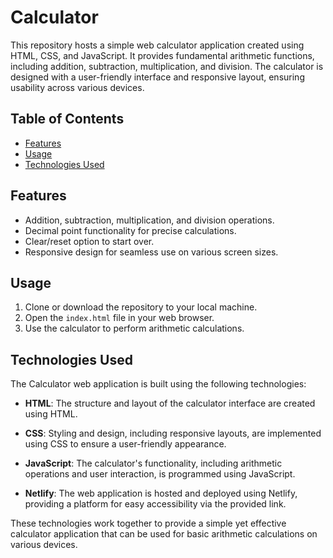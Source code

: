 # Calculator

This repository hosts a simple web calculator application created using HTML, CSS, and JavaScript. It provides fundamental arithmetic functions, including addition, subtraction, multiplication, and division. The calculator is designed with a user-friendly interface and responsive layout, ensuring usability across various devices.

## Table of Contents 
- [Features](#features)
- [Usage](#usage)
- [Technologies Used](#technologies-used)

## Features

- Addition, subtraction, multiplication, and division operations.
- Decimal point functionality for precise calculations.
- Clear/reset option to start over.
- Responsive design for seamless use on various screen sizes.

## Usage

1. Clone or download the repository to your local machine.
2. Open the `index.html` file in your web browser.
3. Use the calculator to perform arithmetic calculations.

## Technologies Used

The Calculator web application is built using the following technologies:

- **HTML**: The structure and layout of the calculator interface are created using HTML.

- **CSS**: Styling and design, including responsive layouts, are implemented using CSS to ensure a user-friendly appearance.

- **JavaScript**: The calculator's functionality, including arithmetic operations and user interaction, is programmed using JavaScript.

- **Netlify**: The web application is hosted and deployed using Netlify, providing a platform for easy accessibility via the provided link.

These technologies work together to provide a simple yet effective calculator application that can be used for basic arithmetic calculations on various devices.

